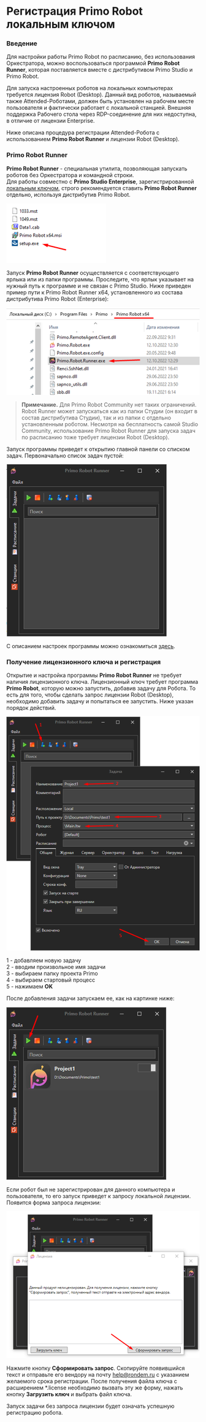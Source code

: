 # Регистрация Primo Robot локальным ключом

### Введение

Для настройки работы Primo Robot по расписанию, без использования Оркестратора, можно воспользоваться программой **Primo Robot Runner**, которая поставляется вместе с дистрибутивом Primo Studio и Primo Robot.

Для запуска настроенных роботов на локальных компьютерах требуется лицензия Robot (Desktop). Данный вид роботов, называемый также Attended-Роботами, должен быть установлен на рабочем месте пользователя и фактически работает с локальной станцией. Внешняя поддержка Рабочего стола через RDP-соединение для них недоступна, в отличие от лицензии Enterprise.

Ниже описана процедура регистрации Attended-Робота с использованием **Primo Robot Runner** и лицензии Robot (Desktop).

### Primo Robot Runner

**Primo Robot Runner** - специальная утилита, позволяющая запускать роботов без Оркестратора и командной строки.\
Для работы совместно с **Primo Studio Enterprise**, зарегистрированной [локальным ключом](https://docs.primo-rpa.ru/primo-rpa/primo-studio/installation/licenses), строго рекомендуется ставить **Primo Robot Runner** отдельно, используя дистрибутив Primo Robot.

![](<../../.gitbook/assets/1. Дистрибутив Раннер.png>)

Запуск **Primo Robot Runner** осуществляется с соответствующего ярлыка или из папки программы. Проследите, что ярлык указывает на нужный путь к программе и не связан с Primo Studio. Ниже приведен пример пути к Primo Robot Runner x64, установленного из состава дистрибутива Primo Robot (Enterprise):

![](<../../.gitbook/assets/2. Пример пути.png>)

> **Примечание.** Для Primo Robot Community нет таких ограничений. Robot Runner может запускаться как из папки Студии (он входит в состав дистрибутива Студии), так и из папки с отдельно установленным роботом. Несмотря на бесплатность самой Studio Community, использование Primo Robot Runner для запуска задач по расписанию тоже требует лицензии Robot (Desktop).

Запуск программы приведет к открытию главной панели со списком задач. Первоначально список задач пустой:

![](<../../.gitbook/assets/3. Пустой список задач.png>)

С описанием настроек программы можно ознакомиться [здесь](https://docs.primo-rpa.ru/primo-rpa/primo-robot/robot-runner/README).

### Получение лицензионного ключа и регистрация

Открытие и настройка программы **Primo Robot Runner** не требует наличия лицензионного ключа. Лицензионный ключ требует программа **Primo Robot**, которую можно запустить, добавив задачу для Робота. То есть для того, чтобы сделать запрос лицензии Robot (Desktop), необходимо добавить задачу и попытаться ее запустить. Ниже указан порядок действий.

![](<../../.gitbook/assets/4. Добавление задачи.png>)

1 - добавляем новую задачу\
2 - вводим произвольное имя задачи\
3 - выбираем папку проекта Primo\
4 - выбираем стартовый процесс\
5 - нажимаем **OK**

После добавления задачи запускаем ее, как на картинке ниже:

![](<../../.gitbook/assets/5. Запуск задачи.png>)

Если робот был не зарегистрирован для данного компьютера и пользователя, то его запуск приведет к запросу локальной лицензии. Появится форма запроса лицензии:

![](<../../.gitbook/assets/6. Запрос лицензии.png>)

Нажмите кнопку **Сформировать запрос**. Скопируйте появившийся текст и отправьте его вендору на почту help@rondem.ru с указанием желаемого срока регистрации. После получения файла ключа с расширением \*.license необходимо вызвать эту же форму, нажать кнопку **Загрузить ключ** и выбрать файл ключа.

Запуск задачи без запроса лицензии будет означать успешную регистрацию робота.




